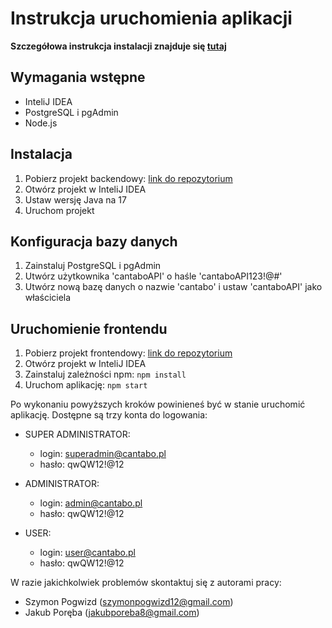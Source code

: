 # Instrukcja uruchomienia aplikacji

**Szczegółowa instrukcja instalacji znajduje się [tutaj](https://github.com/szymonpogwizd/spogwizd_jporeba_cantabo_manager_frontend/blob/main/LaunchDocumentation.pdf)**

## Wymagania wstępne
- InteliJ IDEA
- PostgreSQL i pgAdmin
- Node.js

## Instalacja
1. Pobierz projekt backendowy: [link do repozytorium](https://github.com/szymonpogwizd/spogwizd_jporeba_cantabo_manager)
2. Otwórz projekt w InteliJ IDEA
3. Ustaw wersję Java na 17
4. Uruchom projekt

## Konfiguracja bazy danych
1. Zainstaluj PostgreSQL i pgAdmin
2. Utwórz użytkownika 'cantaboAPI' o haśle 'cantaboAPI123!@#'
3. Utwórz nową bazę danych o nazwie 'cantabo' i ustaw 'cantaboAPI' jako właściciela

## Uruchomienie frontendu
1. Pobierz projekt frontendowy: [link do repozytorium](https://github.com/szymonpogwizd/spogwizd_jporeba_cantabo_manager_frontend)
2. Otwórz projekt w InteliJ IDEA
3. Zainstaluj zależności npm: `npm install`
4. Uruchom aplikację: `npm start`

Po wykonaniu powyższych kroków powinieneś być w stanie uruchomić aplikację. Dostępne są trzy konta do logowania:

- SUPER ADMINISTRATOR:
    - login: superadmin@cantabo.pl
    - hasło: qwQW12!@12

- ADMINISTRATOR:
    - login: admin@cantabo.pl
    - hasło: qwQW12!@12

- USER:
    - login: user@cantabo.pl
    - hasło: qwQW12!@12

W razie jakichkolwiek problemów skontaktuj się z autorami pracy:
- Szymon Pogwizd (szymonpogwizd12@gmail.com)
- Jakub Poręba (jakubporeba8@gmail.com)
